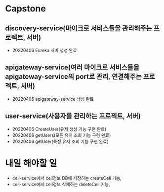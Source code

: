 # Capstone

## discovery-service(마이크로 서비스들을 관리해주는 프로젝트, 서버)
- 20220406 Eureka 서버 생성 완료

## apigateway-service(여러 마이크로 서비스들을 apigateway-service의 port로 관리, 연결해주는 프로젝트, 서버)
- 20220406 apigateway-service 생성 완료

## user-service(사용자를 관리하는 프로젝트, 서버)
- 20220406 CreateUser(유저 생성 기능 구현 완료)
- 20220406 getUsers(모든 유저 조회 기능 구현 완료)
- 20220406 getUser(특정 유저 조회 기능 구현 완료)

# 내일 해야할 일
- cell-service에서 cell정보 DB에 저장하는 createCell 기능,
- cell-service에서 cell정보 삭제하는 deleteCell 기능,
